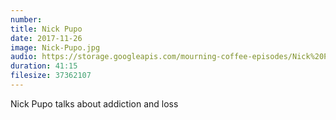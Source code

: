 ```yaml
---
number: 
title: Nick Pupo
date: 2017-11-26
image: Nick-Pupo.jpg
audio: https://storage.googleapis.com/mourning-coffee-episodes/Nick%20Pupo%20Release.mp3
duration: 41:15
filesize: 37362107
---
```


Nick Pupo talks about addiction and loss

